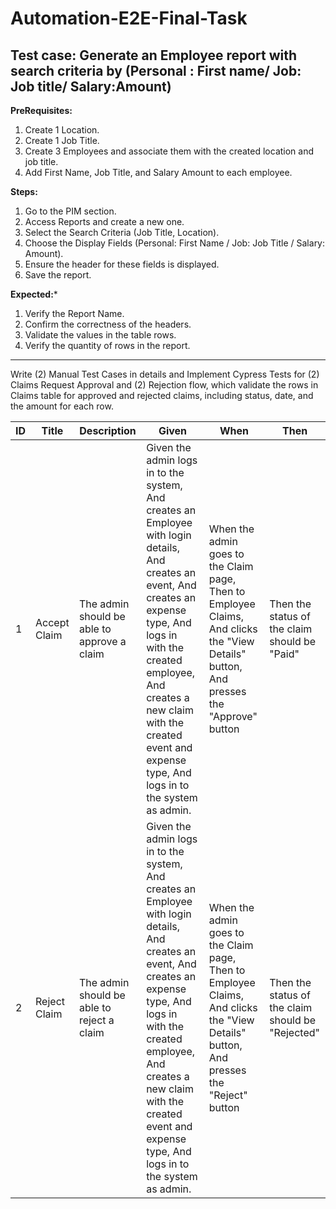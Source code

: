# Automation-E2E-Final-Task

## Test case: Generate an Employee report with search criteria by (Personal : First name/ Job: Job title/ Salary:Amount)

**PreRequisites:**

1. Create 1 Location.
2. Create 1 Job Title.
3. Create 3 Employees and associate them with the created location and job title.
4. Add First Name, Job Title, and Salary Amount to each employee.

 **Steps:**
 
1. Go to the PIM section.
2. Access Reports and create a new one.
3. Select the Search Criteria (Job Title, Location).
4. Choose the Display Fields (Personal: First Name / Job: Job Title / Salary: Amount).
5. Ensure the header for these fields is displayed.
6. Save the report.

**Expected:***

1. Verify the Report Name.
2. Confirm the correctness of the headers.
3. Validate the values in the table rows.
4. Verify the quantity of rows in the report.

______________________________________________________________________________

Write (2) Manual Test Cases in details and Implement Cypress Tests for (2) Claims Request Approval and (2) Rejection flow, which validate the rows in Claims table for approved and rejected claims, including status, date, and the amount for each row.

| ID | Title          | Description                                         | Given                                                                                                                    | When                                                                                                                     | Then                             |
|----|----------------|-----------------------------------------------------|--------------------------------------------------------------------------------------------------------------------------|--------------------------------------------------------------------------------------------------------------------------|----------------------------------|
| 1  | Accept Claim   | The admin should be able to approve a claim         | Given the admin logs in to the system, And creates an Employee with login details, And creates an event, And creates an expense type, And logs in with the created employee, And creates a new claim with the created event and expense type, And logs in to the system as admin. | When the admin goes to the Claim page, Then to Employee Claims, And clicks the "View Details" button, And presses the "Approve" button | Then the status of the claim should be "Paid" |
| 2  | Reject Claim   | The admin should be able to reject a claim         | Given the admin logs in to the system, And creates an Employee with login details, And creates an event, And creates an expense type, And logs in with the created employee, And creates a new claim with the created event and expense type, And logs in to the system as admin. | When the admin goes to the Claim page, Then to Employee Claims, And clicks the "View Details" button, And presses the "Reject" button | Then the status of the claim should be "Rejected" |


